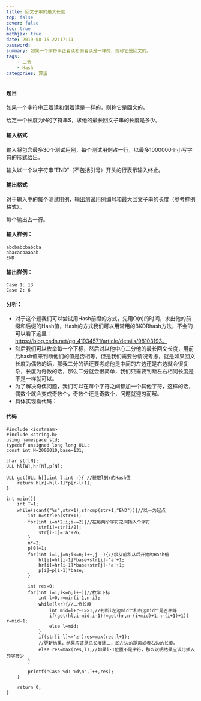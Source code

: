 ```yaml
---
title: 回文子串的最大长度
top: false
cover: false
toc: true
mathjax: true
date: 2019-08-15 22:17:11
password:
summary: 如果一个字符串正着读和倒着读是一样的，则称它是回文的。
tags: 
	- 二分
	- Hash
categories: 算法
---
```


#### 题目
如果一个字符串正着读和倒着读是一样的，则称它是回文的。

给定一个长度为N的字符串S，求他的最长回文子串的长度是多少。

#### 输入格式
输入将包含最多30个测试用例，每个测试用例占一行，以最多1000000个小写字符的形式给出。

输入以一个以字符串“END”（不包括引号）开头的行表示输入终止。

#### 输出格式
对于输入中的每个测试用例，输出测试用例编号和最大回文子串的长度（参考样例格式）。

每个输出占一行。

#### 输入样例：

    abcbabcbabcba
    abacacbaaaab
    END

#### 输出样例：

    Case 1: 13
    Case 2: 6

#### 分析：

 - 对于这个题我们可以尝试用Hash前缀的方式，先用O(n)的时间，求出他的前缀和后缀的Hash值，Hash的方式我们可以用常用的BKDRhash方法，不会的可以看下这里：https://blog.csdn.net/qq_41934571/article/details/98103193。
 - 然后我们可以枚举每一个下标，然后对以他中心二分他的最长回文长度，用前后hash值来判断他们的值是否相等，但是我们需要分情况考虑，就是如果回文长度为偶数的话，那我二分的话还要考虑他是中间的左边还是右边就会很复杂，长度为奇数的话，那么二分就会很简单，我们只需要判断左右相同长度是不是一样就可以。
 - 为了解决奇偶问题，我们可以在每个字符之间都加一个其他字符，这样的话，偶数个就会变成奇数个，奇数个还是奇数个，问题就迎刃而解。
 - 具体实现看代码：

#### 代码
 

```
#include <iostream>
#include <string.h>
using namespace std;
typedef unsigned long long ULL;
const int N=2000010,base=131;

char str[N];
ULL hl[N],hr[N],p[N];

ULL get(ULL h[],int l,int r){ //获取l到r的Hash值 
	return h[r]-h[l-1]*p[r-l+1];
}

int main(){
	int T=1;
	while(scanf("%s",str+1),strcmp(str+1,"END")){//以一为起点 
		int n=strlen(str+1);
		for(int i=n*2;i;i-=2){//在每两个字符之间插入个字符 
			str[i]=str[i/2];
			str[i-1]='a'+26;
		}
		n*=2;
		p[0]=1;
		for(int i=1,j=n;i<=n;i++,j--){//求从前和从后开始的Hash值 
			hl[i]=hl[i-1]*base+str[i]-'a'+1;
			hr[i]=hr[i-1]*base+str[j]-'a'+1;
			p[i]=p[i-1]*base;
		}

		int res=0;
		for(int i=1;i<=n;i++){//枚举下标 
			int l=0,r=min(i-1,n-i);
			while(l<r){//二分长度 
				int mid=l+r+1>>1;//判断i左边mid个和右边mid个是否相等 
				if(get(hl,i-mid,i-1)!=get(hr,n-(i+mid)+1,n-(i+1)+1)) r=mid-1;
				else l=mid;
			}
			if(str[i-l]<='z')res=max(res,l+1);
			//更新结果，结果应该是总长度除二，即左边的距离或者右边的长度。
			else res=max(res,l);//如果i-1位置不是字符，那么说明结果应该比插入的字符少 
		}

		printf("Case %d: %d\n",T++,res);
	}

	return 0;
}
```
